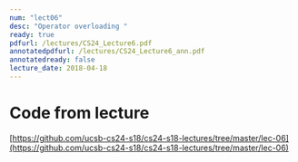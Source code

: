 ```yaml
---
num: "lect06"
desc: "Operator overloading "
ready: true
pdfurl: /lectures/CS24_Lecture6.pdf
annotatedpdfurl: /lectures/CS24_Lecture6_ann.pdf
annotatedready: false
lecture_date: 2018-04-18
---
```


# Code from lecture

[https://github.com/ucsb-cs24-s18/cs24-s18-lectures/tree/master/lec-06](https://github.com/ucsb-cs24-s18/cs24-s18-lectures/tree/master/lec-06)

